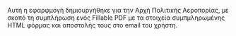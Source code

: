Αυτή η εφαρφμογή δημιουργήθηκε για την Αρχή Πολιτικής Αεροπορίας, με σκοπό τη συμπλήρωση ενός Fillable PDF με τα στοιχεία συμπμληρωμένης HTML φόρμας και αποστολής τους στο email του χρήστη. 